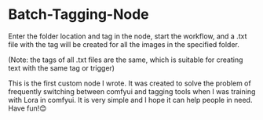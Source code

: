 # Batch-Tagging-Node

Enter the folder location and tag in the node, start the workflow, and a .txt file with the tag will be created for all the images in the specified folder. 

(Note: the tags of all .txt files are the same, which is suitable for creating text with the same tag or trigger) 

This is the first custom node I wrote. It was created to solve the problem of frequently switching between comfyui and tagging tools when I was training with Lora in comfyui. It is very simple and I hope it can help people in need. Have fun!😊
